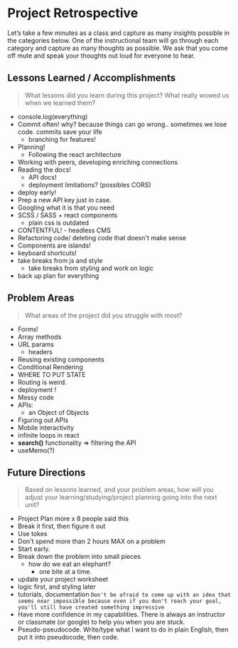 # Project Retrospective

Let’s take a few minutes as a class and capture as many insights possible in the categories below.  One of the instructional team will go through each category and capture as many thoughts as possible.  We ask that you come off mute and speak your thoughts out loud for everyone to hear. 

## Lessons Learned / Accomplishments

> What lessons did you learn during this project? What really wowed us when we learned them?

- console.log(everything)
- Commit often! why? because things can go wrong.. sometimes we lose code. commits save your life
  - branching for features! 
- Planning! 
  - Following the react architecture
- Working with peers, developing enriching connections
- Reading the docs! 
  - API docs! 
  - deployment limitations? (possibles CORS)
- deploy early!
- Prep a new API key just in case. 
- Googling what it is that you need
- SCSS / SASS + react components
  - plain css is outdated
- CONTENTFUL! - headless CMS 
- Refactoring code/ deleting code that doesn't make sense
- Components are islands!
- keyboard shortcuts!
- take breaks from js and style
  - take breaks from styling and work on logic
- back up plan for everything

## Problem Areas

> What areas of the project did you struggle with most? 

- Forms!
- Array methods
- URL params 
  - headers
- Reusing existing components
- Conditional Rendering
- WHERE TO PUT STATE
- Routing is weird. 
- deployment !
- Messy code
- APIs:
  - an Object of Objects
- Figuring out APIs
- Mobile interactivity 
- infinite loops in react
- **search()** functionality => filtering the API
- useMemo(?)

## Future Directions

> Based on lessons learned, and your problem areas, how will you adjust your learning/studying/project planning going into the next unit?

- Project Plan more x 8 people said this
- Break it first, then figure it out
- Use tokes
- Don't spend more than 2 hours MAX on a problem
- Start early. 
- Break down the problem into small pieces
  - how do we eat an elephant?
    - one bite at a time. 
- update your project worksheet
- logic first, and styling later
- tutorials, documentation
`Don't be afraid to come up with an idea that seems near impossible because even if you don't reach your goal, you'll still have created something impressive`
- Have more confidence in my capabilities. There is always an instructor or classmate (or google) to help you when you are stuck.
- Pseudo-pseudocode. Write/type what I want to do in plain English, then put it into pseudocode, then code.
